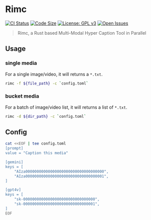 # Rimc

[![CI Status](https://github.com/AUTOM77/Rimc/workflows/ci/badge.svg)](https://github.com/AUTOM77/Rimc/actions?query=workflow:ci)
[![Code Size](https://img.shields.io/github/languages/code-size/AUTOM77/Rimc)](.)
[![License: GPL v3](https://img.shields.io/badge/License-GPLv3-blue.svg)](./LICENSE)
[![Open Issues](https://img.shields.io/github/issues/AUTOM77/Rimc)](https://github.com/AUTOM77/Rimc/issues)

> Rimc, a Rust based Multi-Modal Hyper Caption Tool in Parallel

## Usage

### single media

For a single image/video, it will returns a `*.txt`.

```bash
rimc -f ${file_path} -c `config.toml`
```

### bucket media

For a batch of image/video list, it will returns a list of `*.txt`.

```bash
rimc -d ${dir_path} -c `config.toml`
```

## Config

```bash
cat <<EOF | tee config.toml
[prompt]
value = "Caption this media"

[gemini]
keys = [
    "AIza00000000000000000000000000000000000",
    "AIza00000000000000000000000000000000001",
]

[gpt4v]
keys = [
    "sk-00000000000000000000000000000000",
    "sk-00000000000000000000000000000001",
]
EOF
```
